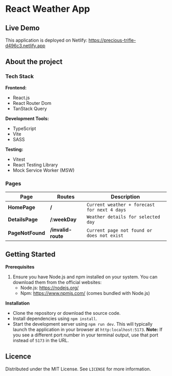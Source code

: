 # React Weather App

## Live Demo

This application is deployed on Netlify: https://precious-trifle-d496c3.netlify.app

## About the project

### Tech Stack

**Frontend:**
 - React.js
 - React Router Dom
 - TanStack Query

**Development Tools:**
 - TypeScript
 - Vite
 - SASS

**Testing:**
- Vitest
- React Testing Library
- Mock Service Worker (MSW)

### Pages

| Page             | Routes             | Description                                  |
|------------------|--------------------|----------------------------------------------|
| **HomePage**     | **/**              | `Current weather + forecast for next 4 days` |
| **DetailsPage**  | **/:weekDay**      | `Weather details for selected day`           |
| **PageNotFound** | **/invalid-route** | `Current page not found or does not exist`   |

## Getting Started

**Prerequisites**

1. Ensure you have Node.js and npm installed on your system. You can download them from the official websites:
    - Node.js: https://nodejs.org/
    - Npm: https://www.npmjs.com/ (comes bundled with Node.js)

**Installation**
 - Clone the repository or download the source code.
 - Install dependencies using `npm install`.
 - Start the development server using `npm run dev`. This will typically launch the application in your browser at `http:localhost:5173`.
 **Note:** If you see a different port number in your terminal output, use that port instead of `5173` in the URL.

## Licence

Distributed under the MIT License. See `LICENSE` for more information.